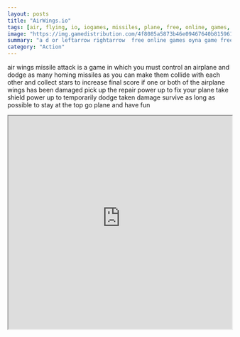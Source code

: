 ```yaml
---
layout: posts
title: "AirWings.io"
tags: [air, flying, io, iogames, missiles, plane, free, online, games, oyna, game, free, games, play, play, games]
image: "https://img.gamedistribution.com/4f8085a5873b46e09467640b815961c2.jpg"
summary: "a d or leftarrow rightarrow  free online games oyna game free games play play games"
category: "Action"
---
```


air wings missile attack is a game in which you must control an airplane and dodge as many homing missiles as you can make them collide with each other and collect stars to increase final score if one or both of the airplane wings has been damaged pick up the repair power up to fix your plane take shield power up to temporarily dodge taken damage survive as long as possible to stay at the top go plane and have fun

<iframe width="100%" height="480px;" src="https://html5.gamedistribution.com/4f8085a5873b46e09467640b815961c2/"></iframe>